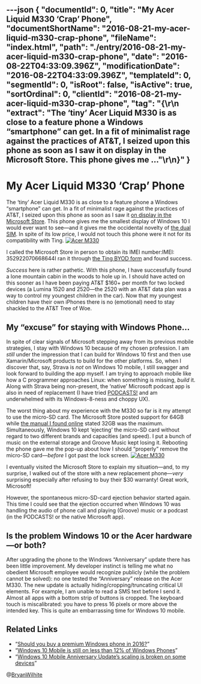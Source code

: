 ---json
{
  "documentId": 0,
  "title": "My Acer Liquid M330 ‘Crap’ Phone",
  "documentShortName": "2016-08-21-my-acer-liquid-m330-crap-phone",
  "fileName": "index.html",
  "path": "./entry/2016-08-21-my-acer-liquid-m330-crap-phone",
  "date": "2016-08-22T04:33:09.396Z",
  "modificationDate": "2016-08-22T04:33:09.396Z",
  "templateId": 0,
  "segmentId": 0,
  "isRoot": false,
  "isActive": true,
  "sortOrdinal": 0,
  "clientId": "2016-08-21-my-acer-liquid-m330-crap-phone",
  "tag": "{\r\n  \"extract\": \"The ‘tiny’ Acer Liquid M330 is as close to a feature phone a Windows “smartphone” can get. In a fit of minimalist rage against the practices of AT&amp;T, I seized upon this phone as soon as I saw it on display in the Microsoft Store. This phone gives me ...\"\r\n}"
}
---

# My Acer Liquid M330 ‘Crap’ Phone

The ‘tiny’ Acer Liquid M330 is as close to a feature phone a Windows “smartphone” can get. In a fit of minimalist rage against the practices of AT&amp;T, I seized upon this phone as soon as I saw it [on display in the Microsoft Store](https://www.microsoftstore.com/store/msusa/en_US/pdp/productID.335427600?icid=Windows_phone_ModC_AcerM330). This phone gives me the smallest display of Windows 10 I would ever want to see—and it gives me the occidental novelty of [the dual SIM](http://www.cnet.com/news/why-you-want-a-dual-sim-phone/). In spite of its low price, I would not touch this phone were it not for its compatibility with Ting.
[<img alt="Acer M330" src="https://farm8.staticflickr.com/7635/27967529652_6f539e39f3_z_d.jpg">](https://www.flickr.com/photos/wilhite/27967529652/in/dateposted-public/ "Acer M330")

I called the Microsoft Store in person to obtain its IMEI number:IMEI: 352922070668644I ran it through [the Ting BYOD form](https://ting.com/byod) and found success.

*Success* here is rather pathetic. With this phone, I have successfully found a lone mountain cabin in the woods to hole up in. I should have acted on this sooner as I have been paying AT&amp;T $160+ per month for two locked devices (a Lumina 1520 and 2520—the 2520 with an AT&amp;T data plan was a way to control my youngest children in the car). Now that my youngest children have their own iPhones there is no (emotional) need to stay shackled to the AT&amp;T Tree of Woe.

## My “excuse” for staying with Windows Phone…

In spite of clear signals of Microsoft stepping away from its previous mobile strategies, I stay with Windows 10 because of my chosen profession. I am *still* under the impression that I can build for Windows 10 first and then use Xamarin/Microsoft products to build for the other platforms. So, when I discover that, say, Strava is *not* on Windows 10 mobile, I still swagger and look forward to building the app myself. I am trying to approach mobile like how a C programmer approaches Linux: when something is missing, *build* it. Along with Strava being non-present, the ‘native’ Microsoft podcast app is also in need of replacement (I have tried [PODCASTS!](https://www.microsoft.com/en-us/store/apps/podcasts/9wzdncrfhmwj) and am underwhelmed with its Windows-8-ness and choppy UX).

The worst thing about my experience with the M330 so far is it my attempt to use the micro-SD card. The Microsoft Store posted support for 64GB while [the manual I found online](https://twitter.com/BryanWilhite/status/743588430169333760) stated 32GB was the maximum. Simultaneously, Windows 10 kept ‘ejecting’ the micro-SD card without regard to two different brands and capacities (and speed). I put a bunch of music on the external storage and Groove Music kept losing it. Rebooting the phone gave me the pop-up about how I should “properly” remove the micro-SD card—*before* I got past the lock screen.
[<img alt="Acer M330" src="https://farm8.staticflickr.com/7467/27992814601_e64204fa66_z_d.jpg">](https://www.flickr.com/photos/wilhite/27992814601/in/dateposted-public/ "Acer M330")

I eventually visited the Microsoft Store to explain my situation—and, to my surprise, I walked out of the store with a new replacement phone—*very* surprising especially after refusing to buy their $30 warranty! Great work, Microsoft!

However, the spontaneous micro-SD-card ejection behavior started again. This time I could see that the ejection occurred when Windows 10 was handling the audio of phone call and playing (Groove) music or a podcast (in the PODCASTS! or the native Microsoft app).

## Is the problem Windows 10 or the Acer hardware—or both?

After upgrading the phone to the Windows “Anniversary” update there has been little improvement. My developer instinct is telling me what no obedient Microsoft employee would recognize publicly (while the problem cannot be solved): no one tested the “Anniversary” release on the Acer M330. The new update is actually hiding/cropping/truncating critical UI elements. For example, I am unable to read a SMS text before I send it. Almost all apps with a bottom strip of buttons is cropped. The keyboard touch is miscalibrated: you have to press 16 pixels or more above the intended key. This is quite an embarrassing time for Windows 10 mobile.

## Related Links

* “[Should you buy a premium Windows phone in 2016?](http://mspoweruser.com/buy-premium-windows-phone-2016/)”
* “[Windows 10 Mobile is still on less than 12% of Windows Phones](http://mspoweruser.com/windows-10-mobile-still-less-12-windows-phones/)”
* “[Windows 10 Mobile Anniversary Update’s scaling is broken on some devices](http://mspoweruser.com/windows-10-mobile-anniversary-updates-scaling-is-broken-on-some-devices/)”

@[BryanWilhite](https://twitter.com/BryanWilhite)
